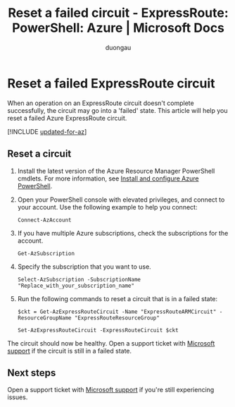 ﻿---
title: 'Reset a failed circuit - ExpressRoute: PowerShell: Azure | Microsoft Docs'
description: This article helps you reset an ExpressRoute circuit that is in a failed state.
services: expressroute
author: duongau

ms.service: expressroute
ms.topic: how-to
ms.date: 01/07/2021
ms.author: duau
ms.custom: seodec18

---
# Reset a failed ExpressRoute circuit

When an operation on an ExpressRoute circuit doesn't complete successfully, the circuit may go into a 'failed' state. This article will help you reset a failed Azure ExpressRoute circuit.

[!INCLUDE [updated-for-az](../../includes/hybrid-az-ps.md)]

## Reset a circuit

1. Install the latest version of the Azure Resource Manager PowerShell cmdlets. For more information, see [Install and configure Azure PowerShell](/powershell/azure/install-azure-powershell).

2. Open your PowerShell console with elevated privileges, and connect to your account. Use the following example to help you connect:

   ```azurepowershell-interactive
   Connect-AzAccount
   ```
3. If you have multiple Azure subscriptions, check the subscriptions for the account.

   ```azurepowershell-interactive
   Get-AzSubscription
   ```
4. Specify the subscription that you want to use.

   ```azurepowershell-interactive
   Select-AzSubscription -SubscriptionName "Replace_with_your_subscription_name"
   ```
5. Run the following commands to reset a circuit that is in a failed state:

   ```azurepowershell-interactive
   $ckt = Get-AzExpressRouteCircuit -Name "ExpressRouteARMCircuit" -ResourceGroupName "ExpressRouteResourceGroup"

   Set-AzExpressRouteCircuit -ExpressRouteCircuit $ckt
   ```

The circuit should now be healthy. Open a support ticket with [Microsoft support](https://portal.azure.com/?#blade/Microsoft_Azure_Support/HelpAndSupportBlade) if the circuit is still in a failed state.

## Next steps

Open a support ticket with [Microsoft support](https://portal.azure.com/?#blade/Microsoft_Azure_Support/HelpAndSupportBlade) if you're still experiencing issues.
